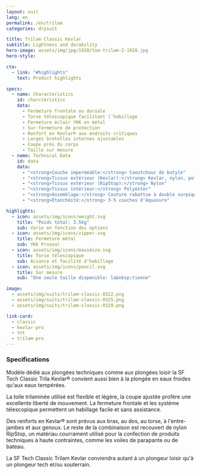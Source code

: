 ```yaml
---
layout: suit
lang: en
permalink: /en/trilam
categories: drysuit

title: Trilam Classic Kevlar
subtitle: Lightness and durability
hero-image: assets/img/jpg/1920/tom-trilam-2-1920.jpg
hero-style:

cta:
  - link: "#highlights"
    text: Product highlights

specs:
  - name: Characteristics
    id: charcteristics
    data:
      - Fermeture frontale ou dorsale
      - Torse télescopique facilitant l’habillage
      - Fermeture éclair YKK en métal
      - Sur-fermeture de protection
      - Renfort en Kevlar® aux endroits critiques
      - Larges bretelles internes ajustables
      - Coupe près du corps
      - Taille sur mesure
  - name: Technical Data
    id: data
    data:
      - "<strong>Couche imperméable:</strong> Caoutchouc de butyle"
      - "<strong>Tissus extérieur (Kevlar):</strong> Kevlar, nylon, polyester"
      - "<strong>Tissus extérieur (RipStop):</strong> Nylon"
      - "<strong>Tissus intérieur:</strong> Polyester"
      - "<strong>Assemblage:</strong> Couture rabattue à double surpiqure"
      - "<strong>Étanchéité:</strong> 3-5 couches d'Aquasure"

highlights:
  - icon: assets/img/icons/weight.svg
    title: "Poids total: 3.5kg"
    sub: Varie en fonction des options
  - icon: assets/img/icons/zipper.svg
    title: Fermeture métal
    sub: YKK Proseal
  - icon: assets/img/icons/maximize.svg
    title: Torse télescopique
    sub: Aisance et facilité d'habillage
  - icon: assets/img/icons/pencil.svg
    title: Sur mesure
    sub: "Une seule taille disponible: la&nbsp;tienne"

image:
  - assets/img/suits/trilam-classic-0322.png
  - assets/img/suits/trilam-classic-0325.png
  - assets/img/suits/trilam-classic-0329.png

link-card:
  - classic
  - kevlar-pro
  - tnt
  - trilam-pro
---
```


<h3 class="content-title">Specifications</h3>

Modèle dédié aux plongées techniques comme aux plongées loisir la SF Tech Classic Trila Kevlar®  convient aussi bien à la plongée en eaux froides qu'aux eaux tempérées.

La toile trilaminée utilisé est flexible et légère, la coupe ajustée profère une excellente liberté de mouvement. La fermeture frontale et les système télescopique permettent un habillage facile et sans assistance. 

Des renforts en Kevlar® sont prévus aux bras, au dos, au torse, à l'entre-jambes et aux genoux. Le reste de la combinaison est recouvert de nylon RipStop, un matériau courrament utilisé pour la confection de produits techniques à haute contraintes, comme les voiles de parapante ou de bateau.

La SF Tech Classic Trilam Kevlar conviendra autant à un plongeur loisir qu'à un plongeur tech et/ou souterrain.

